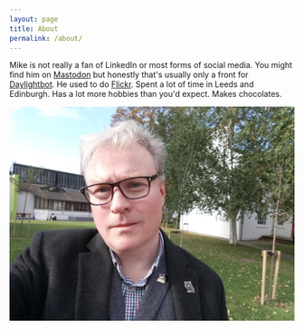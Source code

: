 ```yaml
---
layout: page
title: About
permalink: /about/
---
```


Mike is not really a fan of LinkedIn or most forms of social media. You might find him on [Mastodon](https://mastodon.social/@nalsa) but honestly that's usually only a front for [Daylightbot](https://github.com/mikewallis/daylightbot). He used to do [Flickr](https://www.flickr.com/photos/nalsa/). Spent a lot of time in Leeds and Edinburgh. Has a lot more hobbies than you'd expect. Makes chocolates. 

![Mugshot](/assets/img/mugshot-2019.jpg)

